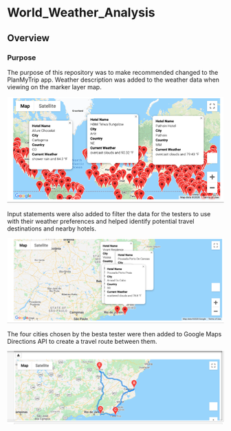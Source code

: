 # World_Weather_Analysis

## Overview

### Purpose

The purpose of this repository was to make recommended changed to the PlanMyTrip app. Weather description was added to the weather data when viewing on the marker layer map.

![WeatherPy_vacation_map.png](https://github.com/myljacobo/World_Weather_Analysis/blob/master/Vacation_Search/WeatherPy_vacation_map.png?raw=true)

Input statements were also added to filter the data for the testers to use with their weather preferences and helped identify potential travel destinations and nearby hotels.

![WeatherPy_travel_map_markers.png](https://github.com/myljacobo/World_Weather_Analysis/blob/master/Vacation_Itinerary/WeatherPy_travel_map_markers.png?raw=true)

The four cities chosen by the besta tester were then added to Google Maps Directions API to create a travel route between them. 

![WeatherPy_travel_map.png](https://github.com/myljacobo/World_Weather_Analysis/blob/master/Vacation_Itinerary/WeatherPy_travel_map.png?raw=true)
